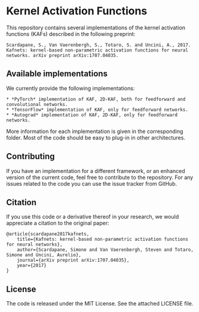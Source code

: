 # Kernel Activation Functions

This repository contains several implementations of the kernel activation functions (KAFs) described in the following preprint:
	
	Scardapane, S., Van Vaerenbergh, S., Totaro, S. and Uncini, A., 2017. Kafnets: kernel-based non-parametric activation functions for neural networks. arXiv preprint arXiv:1707.04035.
	
## Available implementations

We currently provide the following implementations:

	* *PyTorch* implementation of KAF, 2D-KAF, both for feedforward and convolutional networks.
	* *TensorFlow* implementation of KAF, only for feedforward networks.
	* *Autograd* implementation of KAF, 2D-KAF, only for feedforward networks.
	
More information for each implementation is given in the corresponding folder. Most of the code should be easy to plug-in in other architectures.

## Contributing

If you have an implementation for a different framework, or an enhanced version of the current code, feel free to contribute to the repository. For any issues related to the code you can use the issue tracker from GitHub.

## Citation

If you use this code or a derivative thereof in your research, we would appreciate a citation to the original paper:

	@article{scardapane2017kafnets,
		title={Kafnets: kernel-based non-parametric activation functions for neural networks},
		author={Scardapane, Simone and Van Vaerenbergh, Steven and Totaro, Simone and Uncini, Aurelio},
		journal={arXiv preprint arXiv:1707.04035},
		year={2017}
	}
	
## License

The code is released under the MIT License. See the attached LICENSE file.
